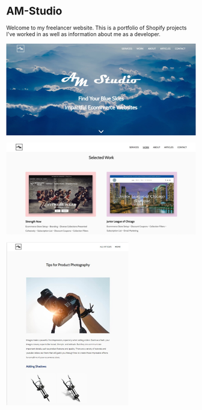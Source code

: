 # AM-Studio

Welcome to my freelancer website. This is a portfolio of Shopify projects I've worked in as well as
information about me as a developer.
<br><br>
<img src="https://github.com/amym321/am-studio-site/blob/master/assets/images/projects/amymick1.jpg" width="650" >
<br><br>
<img src="https://github.com/amym321/am-studio-site/blob/master/assets/images/projects/amymick2.jpg" width="650" ><br><br>
<img src="https://github.com/amym321/am-studio-site/blob/master/assets/images/projects/amymick3.jpg" width="325" >
